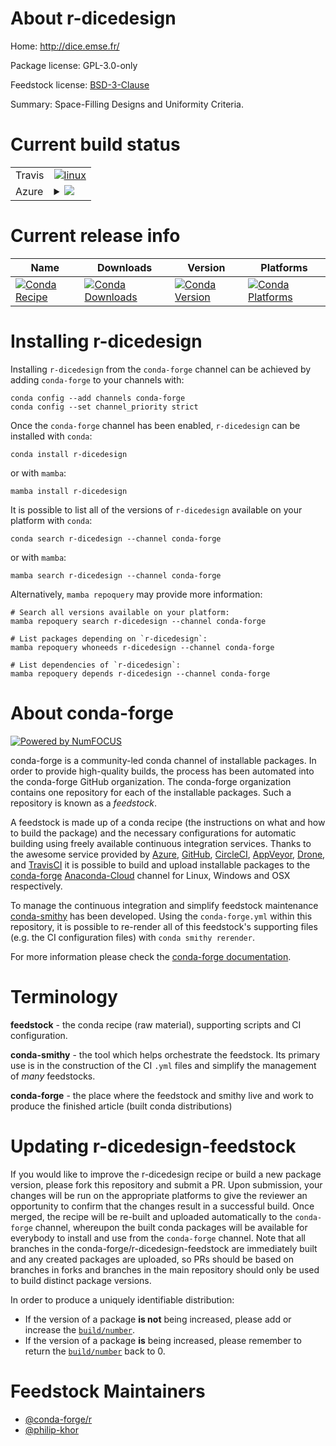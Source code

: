 About r-dicedesign
==================

Home: http://dice.emse.fr/

Package license: GPL-3.0-only

Feedstock license: [BSD-3-Clause](https://github.com/conda-forge/r-dicedesign-feedstock/blob/main/LICENSE.txt)

Summary: Space-Filling Designs and Uniformity Criteria.

Current build status
====================


<table><tr>
    <td>Travis</td>
    <td>
      <a href="https://app.travis-ci.com/conda-forge/r-dicedesign-feedstock">
        <img alt="linux" src="https://img.shields.io/travis/com/conda-forge/r-dicedesign-feedstock/main.svg?label=Linux">
      </a>
    </td>
  </tr>
    
  <tr>
    <td>Azure</td>
    <td>
      <details>
        <summary>
          <a href="https://dev.azure.com/conda-forge/feedstock-builds/_build/latest?definitionId=8044&branchName=main">
            <img src="https://dev.azure.com/conda-forge/feedstock-builds/_apis/build/status/r-dicedesign-feedstock?branchName=main">
          </a>
        </summary>
        <table>
          <thead><tr><th>Variant</th><th>Status</th></tr></thead>
          <tbody><tr>
              <td>linux_64_r_base4.1</td>
              <td>
                <a href="https://dev.azure.com/conda-forge/feedstock-builds/_build/latest?definitionId=8044&branchName=main">
                  <img src="https://dev.azure.com/conda-forge/feedstock-builds/_apis/build/status/r-dicedesign-feedstock?branchName=main&jobName=linux&configuration=linux%20linux_64_r_base4.1" alt="variant">
                </a>
              </td>
            </tr><tr>
              <td>linux_64_r_base4.2</td>
              <td>
                <a href="https://dev.azure.com/conda-forge/feedstock-builds/_build/latest?definitionId=8044&branchName=main">
                  <img src="https://dev.azure.com/conda-forge/feedstock-builds/_apis/build/status/r-dicedesign-feedstock?branchName=main&jobName=linux&configuration=linux%20linux_64_r_base4.2" alt="variant">
                </a>
              </td>
            </tr><tr>
              <td>linux_aarch64_r_base4.1</td>
              <td>
                <a href="https://dev.azure.com/conda-forge/feedstock-builds/_build/latest?definitionId=8044&branchName=main">
                  <img src="https://dev.azure.com/conda-forge/feedstock-builds/_apis/build/status/r-dicedesign-feedstock?branchName=main&jobName=linux&configuration=linux%20linux_aarch64_r_base4.1" alt="variant">
                </a>
              </td>
            </tr><tr>
              <td>linux_aarch64_r_base4.2</td>
              <td>
                <a href="https://dev.azure.com/conda-forge/feedstock-builds/_build/latest?definitionId=8044&branchName=main">
                  <img src="https://dev.azure.com/conda-forge/feedstock-builds/_apis/build/status/r-dicedesign-feedstock?branchName=main&jobName=linux&configuration=linux%20linux_aarch64_r_base4.2" alt="variant">
                </a>
              </td>
            </tr><tr>
              <td>linux_ppc64le_r_base4.1</td>
              <td>
                <a href="https://dev.azure.com/conda-forge/feedstock-builds/_build/latest?definitionId=8044&branchName=main">
                  <img src="https://dev.azure.com/conda-forge/feedstock-builds/_apis/build/status/r-dicedesign-feedstock?branchName=main&jobName=linux&configuration=linux%20linux_ppc64le_r_base4.1" alt="variant">
                </a>
              </td>
            </tr><tr>
              <td>linux_ppc64le_r_base4.2</td>
              <td>
                <a href="https://dev.azure.com/conda-forge/feedstock-builds/_build/latest?definitionId=8044&branchName=main">
                  <img src="https://dev.azure.com/conda-forge/feedstock-builds/_apis/build/status/r-dicedesign-feedstock?branchName=main&jobName=linux&configuration=linux%20linux_ppc64le_r_base4.2" alt="variant">
                </a>
              </td>
            </tr><tr>
              <td>osx_64_r_base4.1</td>
              <td>
                <a href="https://dev.azure.com/conda-forge/feedstock-builds/_build/latest?definitionId=8044&branchName=main">
                  <img src="https://dev.azure.com/conda-forge/feedstock-builds/_apis/build/status/r-dicedesign-feedstock?branchName=main&jobName=osx&configuration=osx%20osx_64_r_base4.1" alt="variant">
                </a>
              </td>
            </tr><tr>
              <td>osx_64_r_base4.2</td>
              <td>
                <a href="https://dev.azure.com/conda-forge/feedstock-builds/_build/latest?definitionId=8044&branchName=main">
                  <img src="https://dev.azure.com/conda-forge/feedstock-builds/_apis/build/status/r-dicedesign-feedstock?branchName=main&jobName=osx&configuration=osx%20osx_64_r_base4.2" alt="variant">
                </a>
              </td>
            </tr><tr>
              <td>win_64</td>
              <td>
                <a href="https://dev.azure.com/conda-forge/feedstock-builds/_build/latest?definitionId=8044&branchName=main">
                  <img src="https://dev.azure.com/conda-forge/feedstock-builds/_apis/build/status/r-dicedesign-feedstock?branchName=main&jobName=win&configuration=win%20win_64_" alt="variant">
                </a>
              </td>
            </tr>
          </tbody>
        </table>
      </details>
    </td>
  </tr>
</table>

Current release info
====================

| Name | Downloads | Version | Platforms |
| --- | --- | --- | --- |
| [![Conda Recipe](https://img.shields.io/badge/recipe-r--dicedesign-green.svg)](https://anaconda.org/conda-forge/r-dicedesign) | [![Conda Downloads](https://img.shields.io/conda/dn/conda-forge/r-dicedesign.svg)](https://anaconda.org/conda-forge/r-dicedesign) | [![Conda Version](https://img.shields.io/conda/vn/conda-forge/r-dicedesign.svg)](https://anaconda.org/conda-forge/r-dicedesign) | [![Conda Platforms](https://img.shields.io/conda/pn/conda-forge/r-dicedesign.svg)](https://anaconda.org/conda-forge/r-dicedesign) |

Installing r-dicedesign
=======================

Installing `r-dicedesign` from the `conda-forge` channel can be achieved by adding `conda-forge` to your channels with:

```
conda config --add channels conda-forge
conda config --set channel_priority strict
```

Once the `conda-forge` channel has been enabled, `r-dicedesign` can be installed with `conda`:

```
conda install r-dicedesign
```

or with `mamba`:

```
mamba install r-dicedesign
```

It is possible to list all of the versions of `r-dicedesign` available on your platform with `conda`:

```
conda search r-dicedesign --channel conda-forge
```

or with `mamba`:

```
mamba search r-dicedesign --channel conda-forge
```

Alternatively, `mamba repoquery` may provide more information:

```
# Search all versions available on your platform:
mamba repoquery search r-dicedesign --channel conda-forge

# List packages depending on `r-dicedesign`:
mamba repoquery whoneeds r-dicedesign --channel conda-forge

# List dependencies of `r-dicedesign`:
mamba repoquery depends r-dicedesign --channel conda-forge
```


About conda-forge
=================

[![Powered by
NumFOCUS](https://img.shields.io/badge/powered%20by-NumFOCUS-orange.svg?style=flat&colorA=E1523D&colorB=007D8A)](https://numfocus.org)

conda-forge is a community-led conda channel of installable packages.
In order to provide high-quality builds, the process has been automated into the
conda-forge GitHub organization. The conda-forge organization contains one repository
for each of the installable packages. Such a repository is known as a *feedstock*.

A feedstock is made up of a conda recipe (the instructions on what and how to build
the package) and the necessary configurations for automatic building using freely
available continuous integration services. Thanks to the awesome service provided by
[Azure](https://azure.microsoft.com/en-us/services/devops/), [GitHub](https://github.com/),
[CircleCI](https://circleci.com/), [AppVeyor](https://www.appveyor.com/),
[Drone](https://cloud.drone.io/welcome), and [TravisCI](https://travis-ci.com/)
it is possible to build and upload installable packages to the
[conda-forge](https://anaconda.org/conda-forge) [Anaconda-Cloud](https://anaconda.org/)
channel for Linux, Windows and OSX respectively.

To manage the continuous integration and simplify feedstock maintenance
[conda-smithy](https://github.com/conda-forge/conda-smithy) has been developed.
Using the ``conda-forge.yml`` within this repository, it is possible to re-render all of
this feedstock's supporting files (e.g. the CI configuration files) with ``conda smithy rerender``.

For more information please check the [conda-forge documentation](https://conda-forge.org/docs/).

Terminology
===========

**feedstock** - the conda recipe (raw material), supporting scripts and CI configuration.

**conda-smithy** - the tool which helps orchestrate the feedstock.
                   Its primary use is in the construction of the CI ``.yml`` files
                   and simplify the management of *many* feedstocks.

**conda-forge** - the place where the feedstock and smithy live and work to
                  produce the finished article (built conda distributions)


Updating r-dicedesign-feedstock
===============================

If you would like to improve the r-dicedesign recipe or build a new
package version, please fork this repository and submit a PR. Upon submission,
your changes will be run on the appropriate platforms to give the reviewer an
opportunity to confirm that the changes result in a successful build. Once
merged, the recipe will be re-built and uploaded automatically to the
`conda-forge` channel, whereupon the built conda packages will be available for
everybody to install and use from the `conda-forge` channel.
Note that all branches in the conda-forge/r-dicedesign-feedstock are
immediately built and any created packages are uploaded, so PRs should be based
on branches in forks and branches in the main repository should only be used to
build distinct package versions.

In order to produce a uniquely identifiable distribution:
 * If the version of a package **is not** being increased, please add or increase
   the [``build/number``](https://docs.conda.io/projects/conda-build/en/latest/resources/define-metadata.html#build-number-and-string).
 * If the version of a package **is** being increased, please remember to return
   the [``build/number``](https://docs.conda.io/projects/conda-build/en/latest/resources/define-metadata.html#build-number-and-string)
   back to 0.

Feedstock Maintainers
=====================

* [@conda-forge/r](https://github.com/conda-forge/r/)
* [@philip-khor](https://github.com/philip-khor/)

